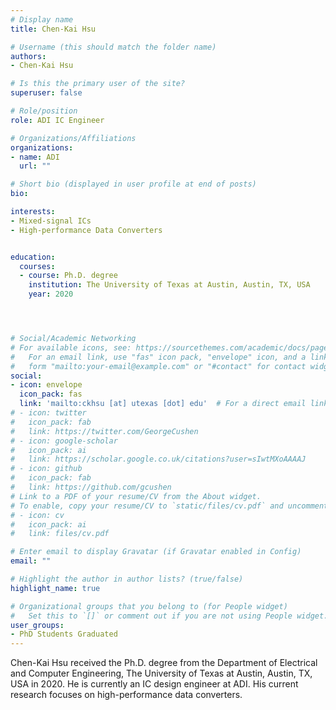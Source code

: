 ```yaml
---
# Display name
title: Chen-Kai Hsu

# Username (this should match the folder name)
authors:
- Chen-Kai Hsu

# Is this the primary user of the site?
superuser: false

# Role/position
role: ADI IC Engineer

# Organizations/Affiliations
organizations:
- name: ADI
  url: ""

# Short bio (displayed in user profile at end of posts)
bio: 

interests:
- Mixed-signal ICs
- High-performance Data Converters


education:
  courses:
  - course: Ph.D. degree
    institution: The University of Texas at Austin, Austin, TX, USA
    year: 2020




# Social/Academic Networking
# For available icons, see: https://sourcethemes.com/academic/docs/page-builder/#icons
#   For an email link, use "fas" icon pack, "envelope" icon, and a link in the
#   form "mailto:your-email@example.com" or "#contact" for contact widget.
social:
- icon: envelope
  icon_pack: fas
  link: 'mailto:ckhsu [at] utexas [dot] edu'  # For a direct email link, use "mailto:test@example.org".
# - icon: twitter
#   icon_pack: fab
#   link: https://twitter.com/GeorgeCushen
# - icon: google-scholar
#   icon_pack: ai
#   link: https://scholar.google.co.uk/citations?user=sIwtMXoAAAAJ
# - icon: github
#   icon_pack: fab
#   link: https://github.com/gcushen
# Link to a PDF of your resume/CV from the About widget.
# To enable, copy your resume/CV to `static/files/cv.pdf` and uncomment the lines below.
# - icon: cv
#   icon_pack: ai
#   link: files/cv.pdf

# Enter email to display Gravatar (if Gravatar enabled in Config)
email: ""

# Highlight the author in author lists? (true/false)
highlight_name: true

# Organizational groups that you belong to (for People widget)
#   Set this to `[]` or comment out if you are not using People widget.
user_groups:
- PhD Students Graduated
---
```


Chen-Kai Hsu received the Ph.D. degree from the Department of Electrical and Computer Engineering, The University of Texas at Austin, Austin, TX, USA in 2020. He is currently an IC design engineer at ADI. His current research focuses on high-performance data converters.